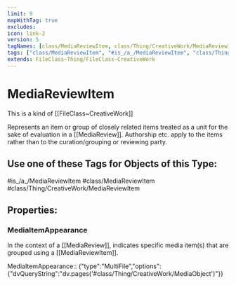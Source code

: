 ```yaml
---
limit: 9
mapWithTag: true
excludes:
icon: link-2
version: 5
tagNames: [class/MediaReviewItem, class/Thing/CreativeWork/MediaReviewItem, is_a_/MediaReviewItem, schema-org/MediaReviewItem]
tags: ["class/MediaReviewItem", "#is_/a_/MediaReviewItem", "class/Thing/CreativeWork/MediaReviewItem"]
extends: FileClass~Thing/FileClass~CreativeWork
---
```


# MediaReviewItem
This is a kind of [[FileClass~CreativeWork]]

Represents an item or group of closely related items treated as a unit for the sake of evaluation in a [[MediaReview]]. Authorship etc. apply to the items rather than to the curation/grouping or reviewing party.


## Use one of these Tags for Objects of this Type:

#is_/a_/MediaReviewItem
#class/MediaReviewItem
#class/Thing/CreativeWork/MediaReviewItem

## Properties:

### MediaItemAppearance
In the context of a [[MediaReview]], indicates specific media item(s) that are grouped using a [[MediaReviewItem]].

MediaItemAppearance:: {"type":"MultiFile","options":{"dvQueryString":"dv.pages('#class/Thing/CreativeWork/MediaObject')"}}


